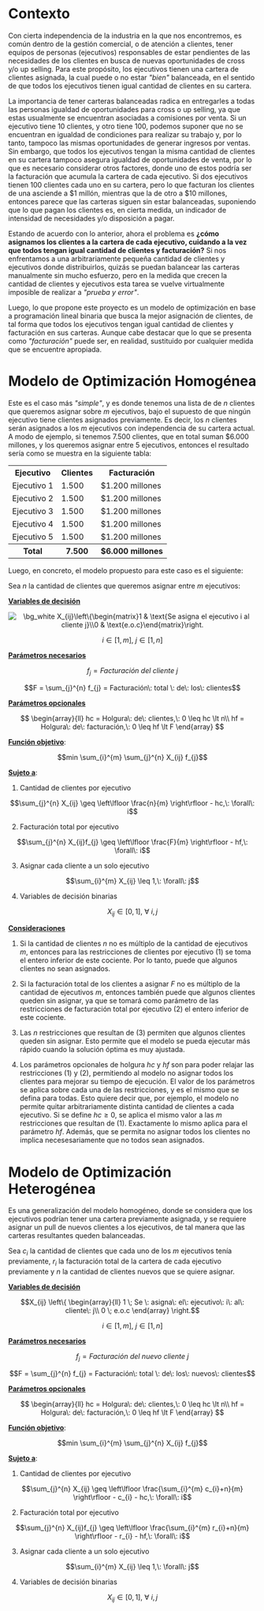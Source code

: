 # Contexto

Con cierta independencia de la industria en la que nos encontremos, es común dentro de la gestión comercial, o de atención a clientes, tener equipos de personas (ejecutivos) responsables de estar pendientes de las necesidades de los clientes en busca de nuevas oportunidades de cross y/o up selling. Para este propósito, los ejecutivos tienen una cartera de clientes asignada, la cual puede o no estar *"bien"* balanceada, en el sentido de que todos los ejecutivos tienen igual cantidad de clientes en su cartera.

La importancia de tener carteras balanceadas radica en entregarles a todas las personas igualdad de oportunidades para cross o up selling, ya que estas usualmente se encuentran asociadas a comisiones por venta. Si un ejecutivo tiene 10 clientes, y otro tiene 100, podemos suponer que no se encuentran en igualdad de condiciones para realizar su trabajo y, por lo tanto, tampoco las mismas oportunidades de generar ingresos por ventas. Sin embargo, que todos los ejecutivos tengan la misma cantidad de clientes en su cartera tampoco asegura igualdad de oportunidades de venta, por lo que es necesario considerar otros factores, donde uno de estos podría ser la facturación que acumula la cartera de cada ejecutivo. Si dos ejecutivos tienen 100 clientes cada uno en su cartera, pero lo que facturan los clientes de una asciende a $1 millón, mientras que la de otro a $10 millones, entonces parece que las carteras siguen sin estar balanceadas, suponiendo que lo que pagan los clientes es, en cierta medida, un indicador de intensidad de necesidades y/o disposición a pagar.

Estando de acuerdo con lo anterior, ahora el problema es **¿cómo asignamos los clientes a la cartera de cada ejecutivo, cuidando a la vez que todos tengan igual cantidad de clientes y facturación?** Si nos enfrentamos a una arbitrariamente pequeña cantidad de clientes y ejecutivos donde distribuirlos, quizás se puedan balancear las carteras manualmente sin mucho esfuerzo, pero en la medida que crecen la cantidad de clientes y ejecutivos esta tarea se vuelve virtualmente imposible de realizar a *"prueba y error"*.

Luego, lo que propone este proyecto es un modelo de optimización en base a programación lineal binaria que busca la mejor asignación de clientes, de tal forma que todos los ejecutivos tengan igual cantidad de clientes y facturación en sus carteras. Aunque cabe destacar que lo que se presenta como *"facturación"* puede ser, en realidad, sustituido por cualquier medida que se encuentre apropiada.

# Modelo de Optimización Homogénea

Este es el caso más *"simple"*, y es donde tenemos una lista de de *n* clientes que queremos asignar sobre *m* ejecutivos, bajo el supuesto de que ningún ejecutivo tiene clientes asignados previamente. Es decir, los *n* clientes serán asignados a los *m* ejecutivos con independencia de su cartera actual. A modo de ejemplo, si tenemos 7.500 clientes, que en total suman $6.000 millones, y los queremos asignar entre 5 ejecutivos, entonces el resultado sería como se muestra en la siguiente tabla:

<table align="center">
    <tr>
        <th>Ejecutivo</th>
        <th>Clientes</th>
        <th>Facturación</th>
    </tr>
    <tr>
        <td>Ejecutivo 1</td>
        <td>1.500</td>
        <td>$1.200 millones</td>
    </tr>
    <tr>
        <td>Ejecutivo 2</td>
        <td>1.500</td>
        <td>$1.200 millones</td>
    </tr>
    <tr>
        <td>Ejecutivo 3</td>
        <td>1.500</td>
        <td>$1.200 millones</td>
    </tr>
    <tr>
        <td>Ejecutivo 4</td>
        <td>1.500</td>
        <td>$1.200 millones</td>
    </tr>
    <tr>
        <td>Ejecutivo 5</td>
        <td>1.500</td>
        <td>$1.200 millones</td>
    </tr>
    <tr>
        <th>Total</th>
        <th>7.500</th>
        <th>$6.000 millones</th>
    </tr>
</table>

Luego, en concreto, el modelo propuesto para este caso es el siguiente:

Sea $n$ la cantidad de clientes que queremos asignar entre $m$ ejecutivos:

<b><u>Variables de decisión</u></b>

<p align="center">
<img src="https://latex.codecogs.com/png.image?\dpi{110}&space;\bg_white&space;X_{ij}\left\{\begin{matrix}1&space;&&space;\text{Se&space;asigna&space;el&space;ejecutivo&space;i&space;al&space;cliente&space;j}\\0&space;&&space;\text{e.o.c}\end{matrix}\right.&space;" title="\bg_white X_{ij}\left\{\begin{matrix}1 & \text{Se asigna el ejecutivo i al cliente j}\\0 & \text{e.o.c}\end{matrix}\right. "/>
</p>

$$i \in [1,m],\: j \in [1,n]$$

<b><u>Parámetros necesarios</u></b>

$$f_{j} = Facturación\: del\: cliente\: j$$

$$F = \sum_{j}^{n} f_{j} = Facturación\: total \: de\: los\: clientes$$

<b><u>Parámetros opcionales</u></b>

$$
\begin{array}{ll}
    hc = Holgura\: de\: clientes,\: 0 \leq hc \lt n\\
    hf = Holgura\: de\: facturación,\: 0 \leq hf \lt F
\end{array}
$$

<b><u>Función objetivo</u></b>:

$$min \sum_{i}^{m} \sum_{j}^{n} X_{ij} f_{j}$$

<b><u>Sujeto a</u></b>:

1. Cantidad de clientes por ejecutivo

$$\sum_{j}^{n} X_{ij} \geq \left\lfloor \frac{n}{m} \right\rfloor - hc,\: \forall\: i$$

2. Facturación total por ejecutivo

$$\sum_{j}^{n} X_{ij}f_{j} \geq \left\lfloor \frac{F}{m} \right\rfloor - hf,\: \forall\: i$$

3. Asignar cada cliente a un solo ejecutivo

$$\sum_{i}^{m} X_{ij} \leq 1,\: \forall\: j$$

4. Variables de decisión binarias

$$X_{ij} \in [0,1],\: \forall\: i,j$$

<b><u>Consideraciones</u></b>

1. Si la cantidad de clientes $n$ no es múltiplo de la cantidad de ejecutivos $m$, entonces para las restricciones de clientes por ejecutivo (1) se toma el entero inferior de este cociente. Por lo tanto, puede que algunos clientes no sean asignados.

2. Si la facturación total de los clientes a asignar $F$ no es múltiplo de la cantidad de ejecutivos $m$, entonces también puede que algunos clientes queden sin asignar, ya que se tomará como parámetro de las restricciones de facturación total por ejecutivo (2) el entero inferior de este cociente.

3. Las $n$ restricciones que resultan de (3) permiten que algunos clientes queden sin asignar. Esto permite que el modelo se pueda ejecutar más rápido cuando la solución óptima es muy ajustada.

4. Los parámetros opcionales de holgura $hc$ y $hf$ son para poder relajar las restricciones (1) y (2), permitiendo al modelo no asignar todos los clientes para mejorar su tiempo de ejecución. El valor de los parámetros se aplica sobre cada una de las restricciones, y es el mismo que se defina para todas. Esto quiere decir que, por ejemplo, el modelo no permite quitar arbitrariamente distinta cantidad de clientes a cada ejecutivo. Si se define $hc \geq 0$, se aplica el mismo valor a las $m$ restricciones que resultan de (1). Exactamente lo mismo aplica para el parámetro $hf$. Además, que se permita no asignar todos los clientes no implica necesesariamente que no todos sean asignados.

# Modelo de Optimización Heterogénea

Es una generalización del modelo homogéneo, donde se considera que los ejecutivos podrían tener una cartera previamente asignada, y se requiere asignar un pull de nuevos clientes a los ejecutivos, de tal manera que las carteras resultantes queden balanceadas.

Sea $c_{i}$ la cantidad de clientes que cada uno de los $m$ ejecutivos tenía previamente, $r_{i}$ la facturación total de la cartera de cada ejecutivo previamente y $n$ la cantidad de clientes nuevos que se quiere asignar.

<b><u>Variables de decisión</u></b>

$$X_{ij} \left\{
    \begin{array}{ll}
        1 \; Se \: asigna\: el\: ejecutivo\: i\: al\: cliente\: j\\
        0 \; e.o.c
    \end{array}
    \right.$$

$$i \in [1,m],\: j \in [1,n]$$

<b><u>Parámetros necesarios</u></b>

$$f_{j} = Facturación\: del\: nuevo\: cliente\: j$$

$$F = \sum_{j}^{n} f_{j} = Facturación\: total \: de\: los\: nuevos\: clientes$$

<b><u>Parámetros opcionales</u></b>

$$
\begin{array}{ll}
    hc = Holgura\: de\: clientes,\: 0 \leq hc \lt n\\
    hf = Holgura\: de\: facturación,\: 0 \leq hf \lt F
\end{array}
$$

<b><u>Función objetivo</u></b>:

$$min \sum_{i}^{m} \sum_{j}^{n} X_{ij} f_{j}$$

<b><u>Sujeto a</u></b>:

1. Cantidad de clientes por ejecutivo

$$\sum_{j}^{n} X_{ij} \geq \left\lfloor \frac{\sum_{i}^{m} c_{i}+n}{m} \right\rfloor - c_{i} - hc,\: \forall\: i$$

2. Facturación total por ejecutivo

$$\sum_{j}^{n} X_{ij}f_{j} \geq \left\lfloor \frac{\sum_{i}^{m} r_{i}+n}{m} \right\rfloor - r_{i} - hf,\: \forall\: i$$

3. Asignar cada cliente a un solo ejecutivo

$$\sum_{i}^{m} X_{ij} \leq 1,\: \forall\: j$$

4. Variables de decisión binarias

$$X_{ij} \in [0,1],\: \forall\: i,j$$

